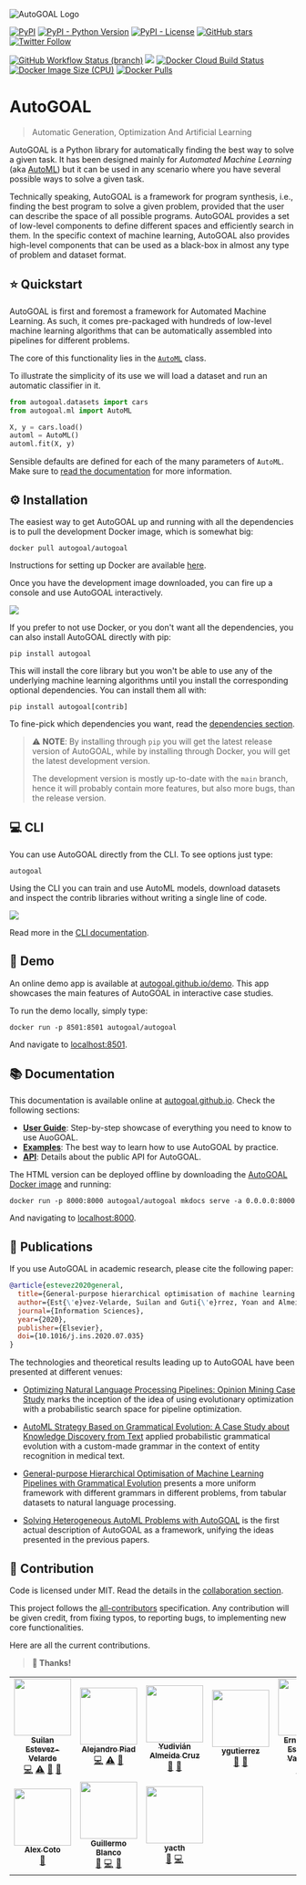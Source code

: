 ![AutoGOAL Logo](https://autogoal.github.io/autogoal-banner.png)

[<img alt="PyPI" src="https://img.shields.io/pypi/v/autogoal">](https://pypi.org/project/autogoal/) [<img alt="PyPI - Python Version" src="https://img.shields.io/pypi/pyversions/autogoal">](https://pypi.org/project/autogoal/) [<img alt="PyPI - License" src="https://img.shields.io/pypi/l/autogoal">](https://autogoal.github.io/contributing) [<img alt="GitHub stars" src="https://img.shields.io/github/stars/autogoal/autogoal?style=social">](https://github.com/autogoal/autogoal/stargazers) [<img alt="Twitter Follow" src="https://img.shields.io/twitter/follow/auto_goal?label=Followers&style=social">](https://twitter.com/auto_goal)

[<img alt="GitHub Workflow Status (branch)" src="https://img.shields.io/github/workflow/status/autogoal/autogoal/CI/main?label=unit tests&logo=github">](https://github.com/autogoal/autogoal/actions)
[<img src="https://codecov.io/gh/autogoal/autogoal/branch/main/graph/badge.svg" />](https://codecov.io/gh/autogoal/autogoal/)
[<img alt="Docker Cloud Build Status" src="https://img.shields.io/docker/cloud/build/autogoal/autogoal">](https://hub.docker.com/r/autogoal/autogoal)
[<img alt="Docker Image Size (CPU)" src="https://img.shields.io/docker/image-size/autogoal/autogoal/latest">](https://hub.docker.com/r/autogoal/autogoal)
[<img alt="Docker Pulls" src="https://img.shields.io/docker/pulls/autogoal/autogoal">](https://hub.docker.com/r/autogoal/autogoal)

# AutoGOAL

> Automatic Generation, Optimization And Artificial Learning

AutoGOAL is a Python library for automatically finding the best way to solve a given task.
It has been designed mainly for _Automated Machine Learning_ (aka [AutoML](https://www.automl.org))
but it can be used in any scenario where you have several possible ways to solve a given task.

Technically speaking, AutoGOAL is a framework for program synthesis, i.e., finding the best program to solve
a given problem, provided that the user can describe the space of all possible programs.
AutoGOAL provides a set of low-level components to define different spaces and efficiently search in them.
In the specific context of machine learning, AutoGOAL also provides high-level components that can be used as a black-box in almost any type of problem and dataset format.

## ⭐ Quickstart

AutoGOAL is first and foremost a framework for Automated Machine Learning.
As such, it comes pre-packaged with hundreds of low-level machine learning
algorithms that can be automatically assembled into pipelines for different problems.

The core of this functionality lies in the [`AutoML`](https://autogoal.github.io/api/autogoal.ml#automl) class.

To illustrate the simplicity of its use we will load a dataset and run an automatic classifier in it.

```python
from autogoal.datasets import cars
from autogoal.ml import AutoML

X, y = cars.load()
automl = AutoML()
automl.fit(X, y)
```

Sensible defaults are defined for each of the many parameters of `AutoML`.
Make sure to [read the documentation](https://autogoal.github.io/guide/) for more information.

## ⚙️ Installation

The easiest way to get AutoGOAL up and running with all the dependencies is to pull the development Docker image, which is somewhat big:

    docker pull autogoal/autogoal

Instructions for setting up Docker are available [here](https://www.docker.com/get-started).

Once you have the development image downloaded, you can fire up a console and use AutoGOAL interactively.

![](https://autogoal.github.io/shell.svg)

If you prefer to not use Docker, or you don't want all the dependencies, you can also install AutoGOAL directly with pip:

    pip install autogoal

This will install the core library but you won't be able to use any of the underlying machine learning algorithms until you install the corresponding optional dependencies. You can install them all with:

    pip install autogoal[contrib]

To fine-pick which dependencies you want, read the [dependencies section](https://autogoal.github.io/dependencies/).

> ⚠️ **NOTE**: By installing through `pip` you will get the latest release version of AutoGOAL, while by installing through Docker, you will get the latest development version. 
>
> The development version is mostly up-to-date with the `main` branch, hence it will probably contain more features, but also more bugs, than the release version.

## 💻 CLI

You can use AutoGOAL directly from the CLI. To see options just type:

    autogoal

Using the CLI you can train and use AutoML models, download datasets and inspect the contrib libraries without writing a single line of code.

![](https://autogoal.github.io/shell/autogoal_cli.svg)

Read more in the [CLI documentation](https://autogoal.github.io/cli).

## 🤩 Demo

An online demo app is available at [autogoal.github.io/demo](https://autogoal.github.io/demo).
This app showcases the main features of AutoGOAL in interactive case studies.

To run the demo locally, simply type:

    docker run -p 8501:8501 autogoal/autogoal

And navigate to [localhost:8501](http://localhost:8501).

## 📚 Documentation

This documentation is available online at [autogoal.github.io](https://autogoal.github.io). Check the following sections:

- [**User Guide**](https://autogoal.github.io/guide/): Step-by-step showcase of everything you need to know to use AuoGOAL.
- [**Examples**](https://autogoal.github.io/examples/): The best way to learn how to use AutoGOAL by practice.
- [**API**](https://autogoal.github.io/api/autogoal): Details about the public API for AutoGOAL.

The HTML version can be deployed offline by downloading the [AutoGOAL Docker image](https://hub.docker.com/autogoal/autogoal) and running:

    docker run -p 8000:8000 autogoal/autogoal mkdocs serve -a 0.0.0.0:8000

And navigating to [localhost:8000](http://localhost:8000).

## 📃 Publications

If you use AutoGOAL in academic research, please cite the following paper:

```bibtex
@article{estevez2020general,
  title={General-purpose hierarchical optimisation of machine learning pipelines with grammatical evolution},
  author={Est{\'e}vez-Velarde, Suilan and Guti{\'e}rrez, Yoan and Almeida-Cruz, Yudivi{\'a}n and Montoyo, Andr{\'e}s},
  journal={Information Sciences},
  year={2020},
  publisher={Elsevier},
  doi={10.1016/j.ins.2020.07.035}
}
```

The technologies and theoretical results leading up to AutoGOAL have been presented at different venues:

- [Optimizing Natural Language Processing Pipelines: Opinion Mining Case Study](https://link.springer.com/chapter/10.1007/978-3-030-33904-3_15) marks the inception of the idea of using evolutionary optimization with a probabilistic search space for pipeline optimization.

- [AutoML Strategy Based on Grammatical Evolution: A Case Study about Knowledge Discovery from Text](https://www.aclweb.org/anthology/P19-1428/) applied probabilistic grammatical evolution with a custom-made grammar in the context of entity recognition in medical text.

- [General-purpose Hierarchical Optimisation of Machine Learning Pipelines with Grammatical Evolution](https://doi.org/10.1016/j.ins.2020.07.035) presents a more uniform framework with different grammars in different problems, from tabular datasets to natural language processing.

- [Solving Heterogeneous AutoML Problems with AutoGOAL](https://www.automl.org/wp-content/uploads/2020/07/AutoML_2020_paper_20.pdf) is the first actual description of AutoGOAL as a framework, unifying the ideas presented in the previous papers.

## 🤝 Contribution

Code is licensed under MIT. Read the details in the [collaboration section](https://autogoal.github.io/contributing).

This project follows the [all-contributors](https://allcontributors.org) specification. Any contribution will be given credit, from fixing typos, to reporting bugs, to implementing new core functionalities. 

Here are all the current contributions. 

> **🙏 Thanks!**

<!-- ALL-CONTRIBUTORS-LIST:START - Do not remove or modify this section -->
<!-- prettier-ignore-start -->
<!-- markdownlint-disable -->
<table>
  <tr>
    <td align="center"><a href="https://github.com/sestevez"><img src="https://avatars3.githubusercontent.com/u/6156391?v=4" width="100px;" alt=""/><br /><sub><b>Suilan Estevez-Velarde</b></sub></a><br /><a href="https://github.com/autogoal/autogoal/commits?author=sestevez" title="Code">💻</a> <a href="https://github.com/autogoal/autogoal/commits?author=sestevez" title="Tests">⚠️</a> <a href="#ideas-sestevez" title="Ideas, Planning, & Feedback">🤔</a> <a href="https://github.com/autogoal/autogoal/commits?author=sestevez" title="Documentation">📖</a></td>
    <td align="center"><a href="https://apiad.net"><img src="https://avatars3.githubusercontent.com/u/1778204?v=4" width="100px;" alt=""/><br /><sub><b>Alejandro Piad</b></sub></a><br /><a href="https://github.com/autogoal/autogoal/commits?author=apiad" title="Code">💻</a> <a href="https://github.com/autogoal/autogoal/commits?author=apiad" title="Tests">⚠️</a> <a href="https://github.com/autogoal/autogoal/commits?author=apiad" title="Documentation">📖</a></td>
    <td align="center"><a href="https://github.com/yudivian"><img src="https://avatars1.githubusercontent.com/u/5324359?v=4" width="100px;" alt=""/><br /><sub><b>Yudivián Almeida Cruz</b></sub></a><br /><a href="#ideas-yudivian" title="Ideas, Planning, & Feedback">🤔</a> <a href="https://github.com/autogoal/autogoal/commits?author=yudivian" title="Documentation">📖</a></td>
    <td align="center"><a href="http://orcid.org/0000-0002-4052-7427"><img src="https://avatars2.githubusercontent.com/u/25705914?v=4" width="100px;" alt=""/><br /><sub><b>ygutierrez</b></sub></a><br /><a href="#ideas-joogvzz" title="Ideas, Planning, & Feedback">🤔</a> <a href="https://github.com/autogoal/autogoal/commits?author=joogvzz" title="Documentation">📖</a></td>
    <td align="center"><a href="https://github.com/EEstevanell"><img src="https://avatars0.githubusercontent.com/u/45082075?v=4" width="100px;" alt=""/><br /><sub><b>Ernesto Luis Estevanell Valladares</b></sub></a><br /><a href="https://github.com/autogoal/autogoal/commits?author=EEstevanell" title="Code">💻</a> <a href="https://github.com/autogoal/autogoal/commits?author=EEstevanell" title="Tests">⚠️</a></td>
    <td align="center"><a href="http://alexfertel.netlify.app"><img src="https://avatars3.githubusercontent.com/u/22298999?v=4" width="100px;" alt=""/><br /><sub><b>Alexander Gonzalez</b></sub></a><br /><a href="https://github.com/autogoal/autogoal/commits?author=alexfertel" title="Code">💻</a> <a href="https://github.com/autogoal/autogoal/commits?author=alexfertel" title="Tests">⚠️</a></td>
    <td align="center"><a href="https://www.linkedin.com/in/anshu-trivedi-501a7b146/"><img src="https://avatars1.githubusercontent.com/u/47869948?v=4" width="100px;" alt=""/><br /><sub><b>Anshu Trivedi</b></sub></a><br /><a href="https://github.com/autogoal/autogoal/commits?author=AnshuTrivedi" title="Code">💻</a></td>
  </tr>
  <tr>
    <td align="center"><a href="http://alxrcs.github.io"><img src="https://avatars1.githubusercontent.com/u/8171561?v=4" width="100px;" alt=""/><br /><sub><b>Alex Coto</b></sub></a><br /><a href="https://github.com/autogoal/autogoal/commits?author=alxrcs" title="Documentation">📖</a></td>
    <td align="center"><a href="https://github.com/geblanco"><img src="https://avatars3.githubusercontent.com/u/6652222?v=4" width="100px;" alt=""/><br /><sub><b>Guillermo Blanco</b></sub></a><br /><a href="https://github.com/autogoal/autogoal/issues?q=author%3Ageblanco" title="Bug reports">🐛</a> <a href="https://github.com/autogoal/autogoal/commits?author=geblanco" title="Code">💻</a> <a href="https://github.com/autogoal/autogoal/commits?author=geblanco" title="Documentation">📖</a></td>
    <td align="center"><a href="https://github.com/yacth"><img src="https://avatars3.githubusercontent.com/u/71322097?v=4" width="100px;" alt=""/><br /><sub><b>yacth</b></sub></a><br /><a href="https://github.com/autogoal/autogoal/issues?q=author%3Ayacth" title="Bug reports">🐛</a> <a href="https://github.com/autogoal/autogoal/commits?author=yacth" title="Code">💻</a></td>
  </tr>
</table>

<!-- markdownlint-enable -->
<!-- prettier-ignore-end -->
<!-- ALL-CONTRIBUTORS-LIST:END -->
 
